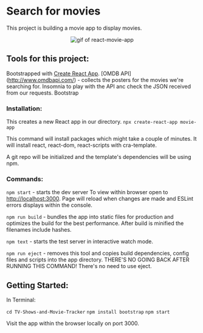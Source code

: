 # Search for movies

This project is building a movie app to display movies.

<p align="center"><img src="https://github.com/deesclouds/TV-Shows-and-Movie-Tracker/blob/main/public/react-movie-app.gif?raw=true" alt="gif of react-movie-app"></p>

## Tools for this project:
Bootstrapped with [Create React App](https://github.com/facebook/create-react-app).
[OMDB API] (http://www.omdbapi.com/) - collects the posters for the movies we're searching for. 
Insomnia to play with the API anc check the JSON received from our requests. 
Bootstrap

### Installation:
This creates a new React app in our directory.
```npx create-react-app movie-app```

This command will install packages which might take a couple of minutes.
It will install react, react-dom, react-scripts with cra-template.

A git repo will be initialized and the template's dependencies will be using npm.

### Commands:
`npm start` - starts the dev server
To view within browser open to [http://localhost:3000](http://localhost:3000).
Page will reload when changes are made and ESLint errors displays within the console. 

`npm run build` - bundles the app into static files for production and optimizes the build for the best performance. After build is minified the filenames include hashes. 

`npm text` - starts the test server in interactive watch mode.

`npm run eject` - removes this tool and copies build dependencies, config files and scripts into the app directory.
THERE'S NO GOING BACK AFTER RUNNING THIS COMMAND!
There's no need to use eject.

## Getting Started:
In Terminal:

`cd TV-Shows-and-Movie-Tracker`
`npm install bootstrap`
`npm start`

Visit the app within the browser locally on port 3000.

